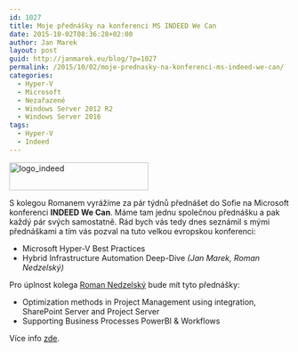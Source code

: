 ```yaml
---
id: 1027
title: Moje přednášky na konferenci MS INDEED We Can
date: 2015-10-02T08:36:28+02:00
author: Jan Marek
layout: post
guid: http://janmarek.eu/blog/?p=1027
permalink: /2015/10/02/moje-prednasky-na-konferenci-ms-indeed-we-can/
categories:
  - Hyper-V
  - Microsoft
  - Nezařazené
  - Windows Server 2012 R2
  - Windows Server 2016
tags:
  - Hyper-V
  - Indeed
---
```

<a href="https://indeed.ms/" target="_blank"><img class="aligncenter size-full wp-image-1028" src="http://janmarek.eu/wp-content/uploads/2015/10/logo_indeed.png" alt="logo_indeed" width="250" height="50" /></a>

S kolegou Romanem vyrážíme za pár týdnů přednášet do Sofie na Microsoft konferenci **INDEED We Can**. Máme tam jednu společnou přednášku a pak každý pár svých samostatně. Rád bych vás tedy dnes seznámil s mými přednáškami a tím vás pozval na tuto velkou evropskou konferenci:

  * Microsoft Hyper-V Best Practices
  * Hybrid Infrastructure Automation Deep-Dive _(Jan Marek, Roman Nedzelský)_

Pro úplnost kolega <a href="http://romannedzelsky.eu/" target="_blank">Roman Nedzelský</a> bude mít tyto přednášky:

  * Optimization methods in Project Management using integration, SharePoint Server and Project Server
  * Supporting Business Processes PowerBI & Workflows

Více info <a href="https://indeed.ms/" target="_blank">zde</a>.